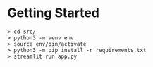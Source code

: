 # Getting Started
```
> cd src/
> python3 -m venv env
> source env/bin/activate
> python3 -m pip install -r requirements.txt
> streamlit run app.py
```
